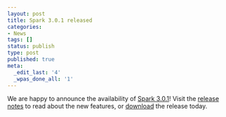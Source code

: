 ```yaml
---
layout: post
title: Spark 3.0.1 released
categories:
- News
tags: []
status: publish
type: post
published: true
meta:
  _edit_last: '4'
  _wpas_done_all: '1'
---
```

We are happy to announce the availability of <a href="{{site.baseurl}}/releases/spark-release-3-0-1.html" title="Spark Release 3.0.1">Spark 3.0.1</a>! Visit the <a href="{{site.baseurl}}/releases/spark-release-3-0-1.html" title="Spark Release 3.0.1">release notes</a> to read about the new features, or <a href="{{site.baseurl}}/downloads.html">download</a> the release today.
